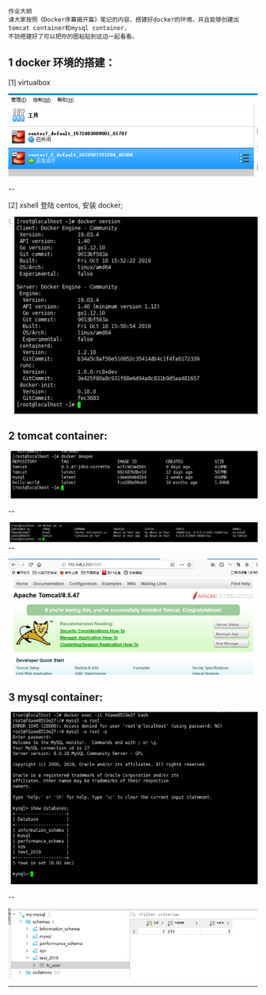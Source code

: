 ```
作业大纲
请大家按照《Docker序幕揭开篇》笔记的内容，搭建好docker的环境，并且能够创建出tomcat container和mysql container，
不妨搭建好了可以把你的图粘贴到这边一起看看。
```

## 1 docker 环境的搭建：

\[1\] virtualbox

![](/assets/import_20191031192701.png)

--

\[2\] xshell 登陆 centos, 安装 docker;

![](/assets/import_20191031192801.png)

## 2 tomcat container:

![](/assets/import_20191031192901.png)

--

![](/assets/import_20191031193001.png)--

![](/assets/import_20190131193001.png)

## 3 mysql container:

![](/assets/import_20191031193201.png)

--

![](/assets/import_20190131193301.png)

---



